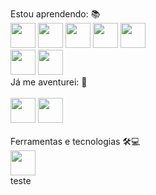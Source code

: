 <div style="display: inline_block"><br>
Estou aprendendo: 📚<br>
          <img src="https://cdn.jsdelivr.net/gh/devicons/devicon/icons/php/php-plain.svg" width="40" height="40"/> 
          <img src="https://cdn.jsdelivr.net/gh/devicons/devicon/icons/python/python-original.svg" width="40" height="40"/> 
          <img src="https://cdn.jsdelivr.net/gh/devicons/devicon/icons/c/c-original.svg" width="40" height="40"/> <img src="https://cdn.jsdelivr.net/gh/devicons/devicon/icons/html5/html5-original-wordmark.svg" width="40" height="40"/> 
          <img src="https://cdn.jsdelivr.net/gh/devicons/devicon/icons/css3/css3-plain-wordmark.svg" width="40" height="40"/> <br>
          <img src="https://cdn.jsdelivr.net/gh/devicons/devicon/icons/laravel/laravel-plain-wordmark.svg" width="40" height="40"/> 
          <img src="https://cdn.jsdelivr.net/gh/devicons/devicon/icons/sqlite/sqlite-original.svg" width="40" height="40"/>
</div>
Já me aventurei: 🤠<br>
<div style="display: inline_block"><br>
          <img src="https://cdn.jsdelivr.net/gh/devicons/devicon/icons/csharp/csharp-original.svg" width="40" height="40"/> <img src="https://cdn.jsdelivr.net/gh/devicons/devicon/icons/unity/unity-original.svg" width="40" height="40">
</div>

<div style="display: inline_block"><br>
Ferramentas e tecnologias 🛠💻<br>
          <img src="https://cdn.jsdelivr.net/gh/devicons/devicon/icons/git/git-original.svg" width="40" height="40"/>
</div>
          
          
          
          
<div class="background: linear-gradient(to bottom, #131313, black)">
          teste
</div>
          
          
